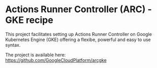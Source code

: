 # Actions Runner Controller (ARC) - GKE recipe

This project facilitates setting up Actions Runner Controller on Google Kubernetes Engine (GKE)
offering a flexibe, powerful and easy to use syntax.

The project is available here: https://github.com/GoogleCloudPlatform/arcgke
